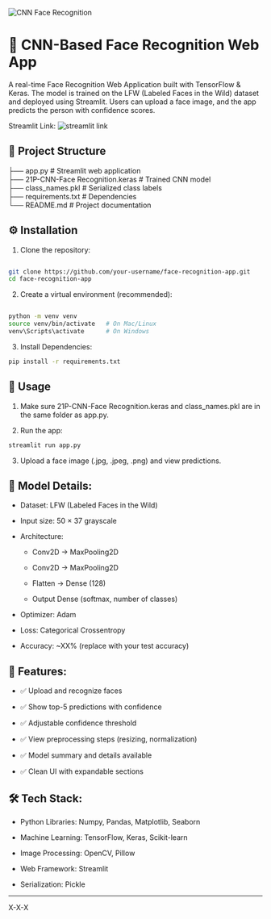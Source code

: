 ![CNN Face Recognition](https://ars.els-cdn.com/content/image/1-s2.0-S2665917423001368-gr6.jpg)

# 👤 CNN-Based Face Recognition Web App

A real-time Face Recognition Web Application built with TensorFlow & Keras. The model is trained on the LFW (Labeled Faces in the Wild) dataset and deployed using Streamlit. Users can upload a face image, and the app predicts the person with confidence scores.

Streamlit Link: ![streamlit link](https://cnn-facerecognition-appdeploymentr3-jj5vug49rqdwmqcgkbnah.streamlit.app)

## 📂 Project Structure

├── app.py                         # Streamlit web application  
├── 21P-CNN-Face Recognition.keras # Trained CNN model  
├── class_names.pkl                # Serialized class labels  
├── requirements.txt               # Dependencies  
└── README.md                      # Project documentation  

## ⚙️ Installation

1. Clone the repository:

```bash

git clone https://github.com/your-username/face-recognition-app.git
cd face-recognition-app
```

2. Create a virtual environment (recommended):

```bash

python -m venv venv
source venv/bin/activate   # On Mac/Linux
venv\Scripts\activate      # On Windows
 ```

3. Install Dependencies:

```bash
pip install -r requirements.txt
```

## 🚀 Usage

1. Make sure 21P-CNN-Face Recognition.keras and class_names.pkl are in the same folder as app.py.

2. Run the app:

```bash
streamlit run app.py
```

3. Upload a face image (.jpg, .jpeg, .png) and view predictions.

## 🧠 Model Details:

- Dataset: LFW (Labeled Faces in the Wild)

- Input size: 50 × 37 grayscale

- Architecture:

  - Conv2D → MaxPooling2D

  - Conv2D → MaxPooling2D

  - Flatten → Dense (128)

  - Output Dense (softmax, number of classes)

- Optimizer: Adam

- Loss: Categorical Crossentropy

- Accuracy: ~XX% (replace with your test accuracy)

## 📸 Features: 

- ✅ Upload and recognize faces

- ✅ Show top-5 predictions with confidence

- ✅ Adjustable confidence threshold

- ✅ View preprocessing steps (resizing, normalization)

- ✅ Model summary and details available

- ✅ Clean UI with expandable sections

## 🛠️ Tech Stack:

- Python Libraries: Numpy, Pandas, Matplotlib, Seaborn

- Machine Learning: TensorFlow, Keras, Scikit-learn

- Image Processing: OpenCV, Pillow

- Web Framework: Streamlit

- Serialization: Pickle

---

X-X-X
